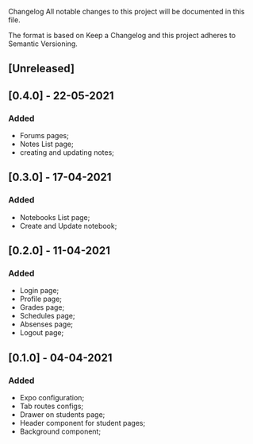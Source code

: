 Changelog
All notable changes to this project will be documented in this file.

The format is based on Keep a Changelog and this project adheres to Semantic Versioning.

## [Unreleased]

## [0.4.0] - 22-05-2021

### Added

- Forums pages;
- Notes List page;
- creating and updating notes;

## [0.3.0] - 17-04-2021

### Added

- Notebooks List page;
- Create and Update notebook;

## [0.2.0] - 11-04-2021

### Added 

- Login page;
- Profile page;
- Grades page;
- Schedules page;
- Absenses page;
- Logout page;

## [0.1.0] - 04-04-2021

### Added 

- Expo configuration;
- Tab routes configs;
- Drawer on students page;
- Header component for student pages;
- Background component;